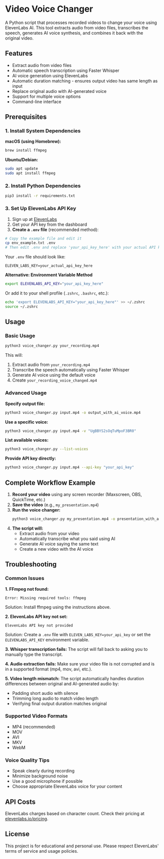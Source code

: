 # Video Voice Changer

A Python script that processes recorded videos to change your voice using ElevenLabs AI. This tool extracts audio from video files, transcribes the speech, generates AI voice synthesis, and combines it back with the original video.

## Features

- Extract audio from video files
- Automatic speech transcription using Faster Whisper
- AI voice generation using ElevenLabs
- Automatic duration matching - ensures output video has same length as input
- Replace original audio with AI-generated voice
- Support for multiple voice options
- Command-line interface

## Prerequisites

### 1. Install System Dependencies

**macOS (using Homebrew):**
```bash
brew install ffmpeg
```

**Ubuntu/Debian:**
```bash
sudo apt update
sudo apt install ffmpeg
```

### 2. Install Python Dependencies

```bash
pip3 install -r requirements.txt
```

### 3. Set Up ElevenLabs API Key

1. Sign up at [ElevenLabs](https://elevenlabs.io/)
2. Get your API key from the dashboard
3. **Create a `.env` file** (recommended method):

```bash
# Copy the example file and edit it
cp env_example.txt .env
# Then edit .env and replace 'your_api_key_here' with your actual API key
```

Your `.env` file should look like:
```
ELEVEN_LABS_KEY=your_actual_api_key_here
```

**Alternative: Environment Variable Method**
```bash
export ELEVENLABS_API_KEY="your_api_key_here"
```

Or add it to your shell profile (`.zshrc`, `.bashrc`, etc.):
```bash
echo 'export ELEVENLABS_API_KEY="your_api_key_here"' >> ~/.zshrc
source ~/.zshrc
```

## Usage

### Basic Usage

```bash
python3 voice_changer.py your_recording.mp4
```

This will:
1. Extract audio from `your_recording.mp4`
2. Transcribe the speech automatically using Faster Whisper
3. Generate AI voice using the default voice
4. Create `your_recording_voice_changed.mp4`

### Advanced Usage

**Specify output file:**
```bash
python3 voice_changer.py input.mp4 -o output_with_ai_voice.mp4
```

**Use a specific voice:**
```bash
python3 voice_changer.py input.mp4 -v "UgBBYS2sOqTuMpoF3BR0"
```

**List available voices:**
```bash
python3 voice_changer.py --list-voices
```

**Provide API key directly:**
```bash
python3 voice_changer.py input.mp4 --api-key "your_api_key"
```

## Complete Workflow Example

1. **Record your video** using any screen recorder (Maxscreen, OBS, QuickTime, etc.)
2. **Save the video** (e.g., `my_presentation.mp4`)
3. **Run the voice changer:**
   ```bash
   python3 voice_changer.py my_presentation.mp4 -o presentation_with_ai_voice.mp4
   ```
4. **The script will:**
   - Extract audio from your video
   - Automatically transcribe what you said using AI
   - Generate AI voice saying the same text
   - Create a new video with the AI voice

## Troubleshooting

### Common Issues

**1. FFmpeg not found:**
```
Error: Missing required tools: ffmpeg
```
Solution: Install ffmpeg using the instructions above.

**2. ElevenLabs API key not set:**
```
ElevenLabs API key not provided
```
Solution: Create a `.env` file with `ELEVEN_LABS_KEY=your_api_key` or set the `ELEVENLABS_API_KEY` environment variable.

**3. Whisper transcription fails:**
The script will fall back to asking you to manually type the transcript.

**4. Audio extraction fails:**
Make sure your video file is not corrupted and is in a supported format (mp4, mov, avi, etc.).

**5. Video length mismatch:**
The script automatically handles duration differences between original and AI-generated audio by:
- Padding short audio with silence
- Trimming long audio to match video length
- Verifying final output duration matches original

### Supported Video Formats

- MP4 (recommended)
- MOV
- AVI
- MKV
- WebM

### Voice Quality Tips

- Speak clearly during recording
- Minimize background noise
- Use a good microphone if possible
- Choose appropriate ElevenLabs voice for your content

## API Costs

ElevenLabs charges based on character count. Check their pricing at [elevenlabs.io/pricing](https://elevenlabs.io/pricing).

## License

This project is for educational and personal use. Please respect ElevenLabs' terms of service and usage policies. 